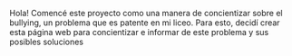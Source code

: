 Hola! Comencé este proyecto como una manera de concientizar sobre el bullying, un problema que es patente en mi liceo. Para esto, decidí crear esta página web para concientizar e informar de este problema y sus posibles soluciones
